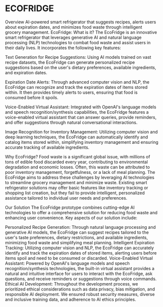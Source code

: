 # ECOFRIDGE

Overview
AI-powered smart refrigerator that suggests recipes, alerts users about expiration dates, and minimizes food waste through intelligent grocery management.
EcoFridge: What is it?
The EcoFridge is an innovative smart refrigerator that leverages generative AI and natural language processing (NLP) technologies to combat food waste and assist users in their daily lives. It incorporates the following key features:

Text Generation for Recipe Suggestions: Using AI models trained on vast recipe datasets, the EcoFridge can generate personalized recipe suggestions based on the user's dietary preferences, available ingredients, and expiration dates.

Expiration Date Alerts: Through advanced computer vision and NLP, the EcoFridge can recognize and track the expiration dates of items stored within. It then provides timely alerts to users, ensuring that food is consumed before it spoils.

Voice-Enabled Virtual Assistant: Integrated with OpenAI's language models and speech recognition/synthesis capabilities, the EcoFridge features a voice-enabled virtual assistant that can answer queries, provide reminders, and offer suggestions through natural conversational interactions.

Image Recognition for Inventory Management: Utilizing computer vision and deep learning techniques, the EcoFridge can automatically identify and catalog items stored within, simplifying inventory management and ensuring accurate tracking of available ingredients.

Why EcoFridge?
Food waste is a significant global issue, with millions of tons of edible food discarded every year, contributing to environmental degradation and economic losses. Often, this waste can be attributed to poor inventory management, forgetfulness, or a lack of meal planning. The EcoFridge aims to address these challenges by leveraging AI technologies to streamline grocery management and minimize waste.
Existing smart refrigerator solutions may offer basic features like inventory tracking or shopping list creation, but they fail to provide intelligent, personalized assistance tailored to individual user needs and preferences.

Our Solution
The EcoFridge prototype combines cutting-edge AI technologies to offer a comprehensive solution for reducing food waste and enhancing user convenience. Key aspects of our solution include:

Personalized Recipe Generation: Through natural language processing and generative AI models, the EcoFridge can suggest recipes tailored to the user's taste preferences, dietary restrictions, and available ingredients, minimizing food waste and simplifying meal planning.
Intelligent Expiration Tracking: Utilizing computer vision and NLP, the EcoFridge can accurately identify and track the expiration dates of stored items, alerting users before items spoil and need to be consumed or discarded.
Voice-Enabled Virtual Assistant: Powered by OpenAI's language models and speech recognition/synthesis technologies, the built-in virtual assistant provides a natural and intuitive interface for users to interact with the EcoFridge, ask questions, and receive reminders or suggestions through voice commands.
Ethical AI Development: Throughout the development process, we prioritized ethical considerations such as data privacy, bias mitigation, and responsible AI deployment. We ensured robust security measures, diverse and inclusive training data, and adherence to AI ethics principles.
